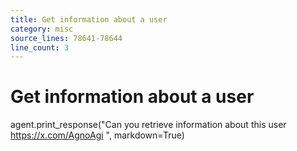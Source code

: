 ```yaml
---
title: Get information about a user
category: misc
source_lines: 78641-78644
line_count: 3
---
```


# Get information about a user
agent.print_response("Can you retrieve information about this user https://x.com/AgnoAgi ", markdown=True)

